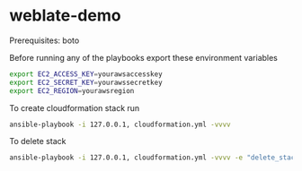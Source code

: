 # weblate-demo

Prerequisites:
boto

Before running any of the playbooks export these environment variables

```bash
export EC2_ACCESS_KEY=yourawsaccesskey
export EC2_SECRET_KEY=yourawssecretkey
export EC2_REGION=yourawsregion
```

To create cloudformation stack run
```bash
ansible-playbook -i 127.0.0.1, cloudformation.yml -vvvv
```
To delete stack
```bash
ansible-playbook -i 127.0.0.1, cloudformation.yml -vvvv -e "delete_stack=true"
```
